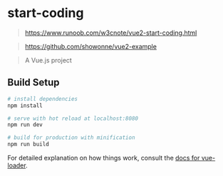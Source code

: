 # start-coding
> https://www.runoob.com/w3cnote/vue2-start-coding.html

> https://github.com/showonne/vue2-example

> A Vue.js project

## Build Setup

``` bash
# install dependencies
npm install

# serve with hot reload at localhost:8080
npm run dev

# build for production with minification
npm run build
```

For detailed explanation on how things work, consult the [docs for vue-loader](http://vuejs.github.io/vue-loader).

